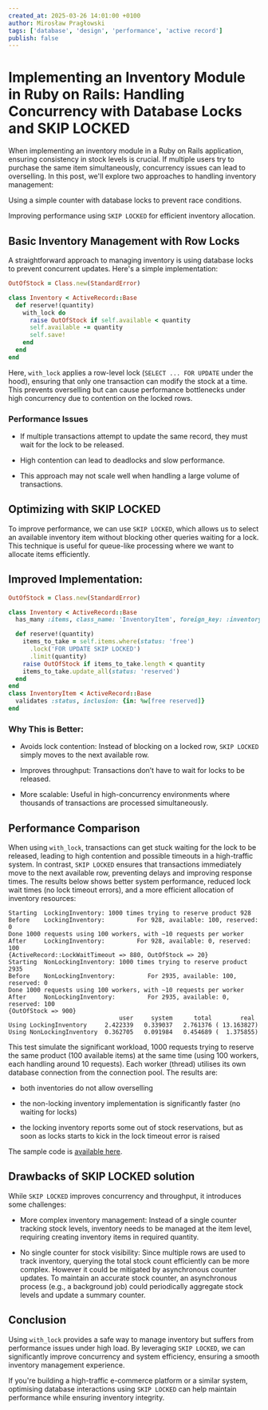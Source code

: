 ```yaml
---
created_at: 2025-03-26 14:01:00 +0100
author: Mirosław Pragłowski
tags: ['database', 'design', 'performance', 'active record']
publish: false
---
```


# Implementing an Inventory Module in Ruby on Rails: Handling Concurrency with Database Locks and SKIP LOCKED

When implementing an inventory module in a Ruby on Rails application, ensuring consistency in stock levels is crucial. If multiple users try to purchase the same item simultaneously, concurrency issues can lead to overselling. In this post, we'll explore two approaches to handling inventory management:

Using a simple counter with database locks to prevent race conditions.

Improving performance using `SKIP LOCKED` for efficient inventory allocation.

<!-- more -->

## Basic Inventory Management with Row Locks

A straightforward approach to managing inventory is using database locks to prevent concurrent updates. Here's a simple implementation:

```ruby
OutOfStock = Class.new(StandardError)

class Inventory < ActiveRecord::Base
  def reserve!(quantity)
    with_lock do
      raise OutOfStock if self.available < quantity
      self.available -= quantity
      self.save!
    end
  end
end
```

Here, `with_lock` applies a row-level lock (`SELECT ... FOR UPDATE` under the hood), ensuring that only one transaction can modify the stock at a time. This prevents overselling but can cause performance bottlenecks under high concurrency due to contention on the locked rows.

### Performance Issues

* If multiple transactions attempt to update the same record, they must wait for the lock to be released.

* High contention can lead to deadlocks and slow performance.

* This approach may not scale well when handling a large volume of transactions.

## Optimizing with SKIP LOCKED

To improve performance, we can use `SKIP LOCKED`, which allows us to select an available inventory item without blocking other queries waiting for a lock. This technique is useful for queue-like processing where we want to allocate items efficiently.

## Improved Implementation:

```ruby
OutOfStock = Class.new(StandardError)

class Inventory < ActiveRecord::Base
  has_many :items, class_name: 'InventoryItem', foreign_key: :inventory_id

  def reserve!(quantity)
    items_to_take = self.items.where(status: 'free')
      .lock('FOR UPDATE SKIP LOCKED')
      .limit(quantity)
    raise OutOfStock if items_to_take.length < quantity
    items_to_take.update_all(status: 'reserved')
  end
end
class InventoryItem < ActiveRecord::Base
  validates :status, inclusion: {in: %w[free reserved]}
end
```

### Why This is Better:

* Avoids lock contention: Instead of blocking on a locked row, `SKIP LOCKED` simply moves to the next available row.

* Improves throughput: Transactions don’t have to wait for locks to be released.

* More scalable: Useful in high-concurrency environments where thousands of transactions are processed simultaneously.

## Performance Comparison

When using `with_lock`, transactions can get stuck waiting for the lock to be released, leading to high contention and possible timeouts in a high-traffic system. In contrast, `SKIP LOCKED` ensures that transactions immediately move to the next available row, preventing delays and improving response times. The results below shows better system performance, reduced lock wait times (no lock timeout errors), and a more efficient allocation of inventory resources:

```
Starting  LockingInventory: 1000 times trying to reserve product 928
Before    LockingInventory:         For 928, available: 100, reserved: 0
Done 1000 requests using 100 workers, with ~10 requests per worker
After     LockingInventory:         For 928, available: 0, reserved: 100
{ActiveRecord::LockWaitTimeout => 880, OutOfStock => 20}
Starting  NonLockingInventory: 1000 times trying to reserve product 2935
Before    NonLockingInventory:         For 2935, available: 100, reserved: 0
Done 1000 requests using 100 workers, with ~10 requests per worker
After     NonLockingInventory:         For 2935, available: 0, reserved: 100
{OutOfStock => 900}
                               user     system      total        real
Using LockingInventory     2.422339   0.339037   2.761376 ( 13.163827)
Using NonLockingInventory  0.362705   0.091984   0.454689 (  1.375855)
```

This test simulate the significant workload, 1000 requests trying to reserve the same product (100 available items) at the same time (using 100 workers, each handling around 10 requests). Each worker (thread) utilises its own database connection from the connection pool. The results are:

* both inventories do not allow overselling

* the non-locking inventory implementation is significantly faster (no waiting for locks)

* the locking inventory reports some out of stock reservations, but as soon as locks starts to kick in the lock timeout error is raised

The sample code is [available here](https://gist.github.com/mpraglowski/5779da7cd3881e3210800df6fe905a05).

## Drawbacks of SKIP LOCKED solution

While `SKIP LOCKED` improves concurrency and throughput, it introduces some challenges:

* More complex inventory management: Instead of a single counter tracking stock levels, inventory needs to be managed at the item level, requiring creating inventory items in required quantity.

* No single counter for stock visibility: Since multiple rows are used to track inventory, querying the total stock count efficiently can be more complex. However it could be mitigated by asynchronous counter updates. To maintain an accurate stock counter, an asynchronous process (e.g., a background job) could periodically aggregate stock levels and update a summary counter.

## Conclusion

Using `with_lock` provides a safe way to manage inventory but suffers from performance issues under high load. By leveraging `SKIP LOCKED`, we can significantly improve concurrency and system efficiency, ensuring a smooth inventory management experience.

If you're building a high-traffic e-commerce platform or a similar system, optimising database interactions using `SKIP LOCKED` can help maintain performance while ensuring inventory integrity.
